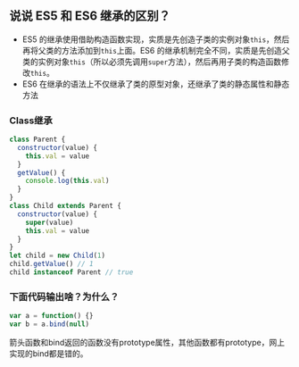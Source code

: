 ## 说说 ES5 和 ES6 继承的区别？
* ES5 的继承使用借助构造函数实现，实质是先创造子类的实例对象`this`，然后再将父类的方法添加到`this`上面。ES6 的继承机制完全不同，实质是先创造父类的实例对象`this`（所以必须先调用`super`方法），然后再用子类的构造函数修改`this`。
* ES6 在继承的语法上不仅继承了类的原型对象，还继承了类的静态属性和静态方法

### Class继承

```JavaScript
class Parent {
  constructor(value) {
    this.val = value
  }
  getValue() {
    console.log(this.val)
  }
}
class Child extends Parent {
  constructor(value) {
    super(value)
    this.val = value
  }
}
let child = new Child(1)
child.getValue() // 1
child instanceof Parent // true
```


### 下面代码输出啥？为什么？
```JavaScript
var a = function() {}
var b = a.bind(null)
```
箭头函数和bind返回的函数没有prototype属性，其他函数都有prototype，网上实现的bind都是错的。